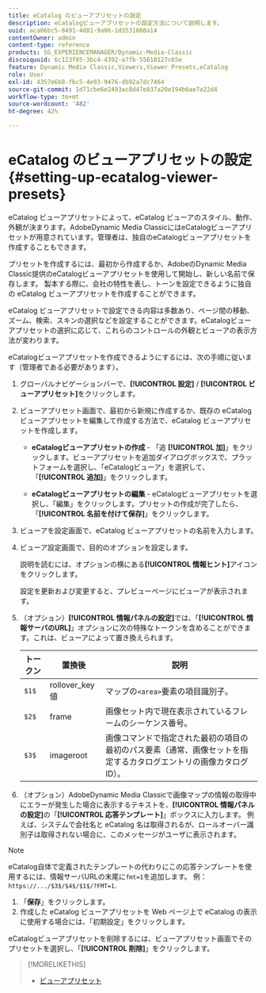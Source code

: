 ```yaml
---
title: eCatalog のビューアプリセットの設定
description: eCatalogビューアプリセットの設定方法について説明します。
uuid: aca66bc5-8491-4d81-9a06-1d3531860a14
contentOwner: admin
content-type: reference
products: SG_EXPERIENCEMANAGER/Dynamic-Media-Classic
discoiquuid: 6c123f85-3bc4-4392-a7fb-55618127c65e
feature: Dynamic Media Classic,Viewers,Viewer Presets,eCatalog
role: User
exl-id: 4357e6b8-fbc5-4e93-9476-db92a7dc7464
source-git-commit: 1d71cbe6e2493ac8d47e837a20e194b6ae7a22d4
workflow-type: tm+mt
source-wordcount: '482'
ht-degree: 42%

---
```


# eCatalog のビューアプリセットの設定{#setting-up-ecatalog-viewer-presets}

eCatalog ビューアプリセットによって、eCatalog ビューアのスタイル、動作、外観が決まります。AdobeDynamic Media ClassicにはeCatalogビューアプリセットが用意されています。管理者は、独自のeCatalogビューアプリセットを作成することもできます。

プリセットを作成するには、最初から作成するか、AdobeのDynamic Media Classic提供のeCatalogビューアプリセットを使用して開始し、新しい名前で保存します。 製本する際に、会社の特性を表し、トーンを設定できるように独自の eCatalog ビューアプリセットを作成することができます。

eCatalog ビューアプリセットで設定できる内容は多数あり、ページ間の移動、ズーム、検索、スキンの選択などを設定することができます。eCatalogビューアプリセットの選択に応じて、これらのコントロールの外観とビューアの表示方法が変わります。

eCatalogビューアプリセットを作成できるようにするには、次の手順に従います（管理者である必要があります）。

1. グローバルナビゲーションバーで、**[!UICONTROL 設定]** / **[!UICONTROL ビューアプリセット]**&#x200B;をクリックします。
1. ビューアプリセット画面で、最初から新規に作成するか、既存の eCatalog ビューアプリセットを編集して作成する方法で、eCatalog ビューアプリセットを作成します。

   * **eCatalogビューアプリセットの作成**  - 「追 **[!UICONTROL 加]**」をクリックします。ビューアプリセットを追加ダイアログボックスで、プラットフォームを選択し、「eCatalogビューア」を選択して、「**[!UICONTROL 追加]**」をクリックします。

   * **eCatalogビューアプリセットの編集**  - eCatalogビューアプリセットを選択し、「編集」をクリックします。プリセットの作成が完了したら、「**[!UICONTROL 名前を付けて保存]**」をクリックします。

1. ビューアを設定画面で、eCatalog ビューアプリセットの名前を入力します。
1. ビューア設定画面で、目的のオプションを設定します。

   説明を読むには、オプションの横にある&#x200B;**[!UICONTROL 情報ヒント]**&#x200B;アイコンをクリックします。

   設定を更新および変更すると、プレビューページにビューアが表示されます。

1. （オプション）**[!UICONTROL 情報パネルの設定]**&#x200B;では、「**[!UICONTROL 情報サーバのURL]**」オプションに次の特殊なトークンを含めることができます。これは、ビューアによって置き換えられます。

   | トークン | 置換後 | 説明 |
   |--- |--- |--- |
   | `$1$` | rollover_key 値 | マップの`<area>`要素の項目識別子。 |
   | `$2$` | frame | 画像セット内で現在表示されているフレームのシーケンス番号。 |
   | `$3$` | imageroot | 画像コマンドで指定された最初の項目の最初のパス要素（通常、画像セットを指定するカタログエントリの画像カタログ ID）。 |

1. （オプション）AdobeDynamic Media Classicで画像マップの情報の取得中にエラーが発生した場合に表示するテキストを、**[!UICONTROL 情報パネルの設定]**&#x200B;の「**[!UICONTROL 応答テンプレート]**」ボックスに入力します。 例えば、システムで会社名と eCatalog 名は取得されるが、ロールオーバー識別子は取得されない場合に、このメッセージがユーザに表示されます。

>[!NOTE]
>
>eCatalog自体で定義されたテンプレートの代わりにこの応答テンプレートを使用するには、情報サーバURLの末尾に`fmt=1`を追加します。 例：`https://.../$3$/$4$/$1$/?FMT=1`.

1. 「**保存**」をクリックします。
1. 作成した eCatalog ビューアプリセットを Web ページ上で eCatalog の表示に使用する場合には、「初期設定」をクリックします。

eCatalogビューアプリセットを削除するには、ビューアプリセット画面でそのプリセットを選択し、「**[!UICONTROL 削除]**」をクリックします。

>[!MORELIKETHIS]
>
>* [ビューアプリセット](application-setup.md#viewer_presets)

